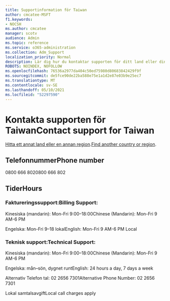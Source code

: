 ```yaml
---
title: Supportinformation för Taiwan
author: cmcatee-MSFT
f1.keywords:
- NOCSH
ms.author: cmcatee
manager: scotv
audience: Admin
ms.topic: reference
ms.service: o365-administration
ms.collection: Adm_Support
localization_priority: Normal
description: Lär dig hur du kontaktar supporten för ditt land eller din region.
ROBOTS: NOINDEX, NOFOLLOW
ms.openlocfilehash: 76536a2977da404c50ed75980d80683842429f9f
ms.sourcegitcommit: de5fce90de22ba588e75e1a1d2e87e03b9e25ec7
ms.translationtype: MT
ms.contentlocale: sv-SE
ms.lasthandoff: 05/10/2021
ms.locfileid: "52297590"
---
```

# <a name="contact-support-for-taiwan"></a><span data-ttu-id="ab108-103">Kontakta supporten för Taiwan</span><span class="sxs-lookup"><span data-stu-id="ab108-103">Contact support for Taiwan</span></span>

<span data-ttu-id="ab108-104">[Hitta ett annat land eller en annan region](../../business-video/get-help-support.md).</span><span class="sxs-lookup"><span data-stu-id="ab108-104">[Find another country or region](../../business-video/get-help-support.md).</span></span>

## <a name="phone-number"></a><span data-ttu-id="ab108-105">Telefonnummer</span><span class="sxs-lookup"><span data-stu-id="ab108-105">Phone number</span></span>
<span data-ttu-id="ab108-106">0800 666 802</span><span class="sxs-lookup"><span data-stu-id="ab108-106">0800 666 802</span></span>

## <a name="hours"></a><span data-ttu-id="ab108-107">Tider</span><span class="sxs-lookup"><span data-stu-id="ab108-107">Hours</span></span>
### <a name="billing-support"></a><span data-ttu-id="ab108-108">Faktureringssupport:</span><span class="sxs-lookup"><span data-stu-id="ab108-108">Billing Support:</span></span>

<span data-ttu-id="ab108-109">Kinesiska (mandarin): Mon-Fri 9:00–18:00</span><span class="sxs-lookup"><span data-stu-id="ab108-109">Chinese (Mandarin): Mon-Fri 9 AM-6 PM</span></span>

<span data-ttu-id="ab108-110">Engelska: Mon-Fri 9–18 lokal</span><span class="sxs-lookup"><span data-stu-id="ab108-110">English: Mon-Fri 9 AM-6 PM Local</span></span>

### <a name="technical-support"></a><span data-ttu-id="ab108-111">Teknisk support:</span><span class="sxs-lookup"><span data-stu-id="ab108-111">Technical Support:</span></span>

<span data-ttu-id="ab108-112">Kinesiska (mandarin): Mon-Fri 9:00–18:00</span><span class="sxs-lookup"><span data-stu-id="ab108-112">Chinese (Mandarin): Mon-Fri 9 AM-6 PM</span></span>

<span data-ttu-id="ab108-113">Engelska: mån–sön, dygnet runt</span><span class="sxs-lookup"><span data-stu-id="ab108-113">English: 24 hours a day, 7 days a week</span></span>

<span data-ttu-id="ab108-114">Alternativ Telefon tal: 02 2656 7301</span><span class="sxs-lookup"><span data-stu-id="ab108-114">Alternative Phone Number: 02 2656 7301</span></span>

<span data-ttu-id="ab108-115">Lokal samtalsavgift</span><span class="sxs-lookup"><span data-stu-id="ab108-115">Local call charges apply</span></span>
